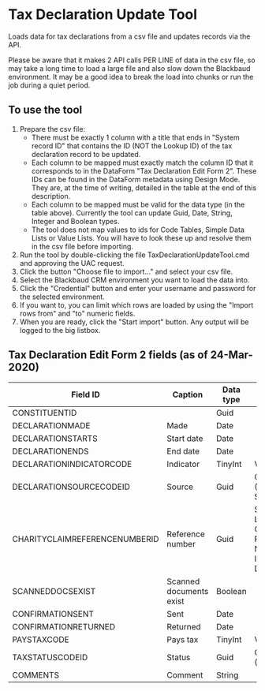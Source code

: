 Tax Declaration Update Tool
===========================

Loads data for tax declarations from a csv file and updates records via the API.

Please be aware that it makes 2 API calls PER LINE of data in the csv file, so
may take a long time to load a large file and also slow down the Blackbaud 
environment. It may be a good idea to break the load into chunks or run the job
during a quiet period.

To use the tool
---

 1. Prepare the csv file:
    * There must be exactly 1 column with a title that ends in "System record ID" 
      that contains the ID (NOT the Lookup ID) of the tax declaration record to be updated.
    * Each column to be mapped must exactly match the column ID that it corresponds to in 
      the DataForm "Tax Declaration Edit Form 2". These IDs can be found in the DataForm 
      metadata using Design Mode. They are, at the time of writing, detailed in the table 
      at the end of this description. 
    * Each column to be mapped must be valid for the data type (in the table above). Currently 
      the tool can update Guid, Date, String, Integer and Boolean types.
    * The tool does not map values to ids for Code Tables, Simple Data Lists or Value Lists. 
      You will have to look these up and resolve them in the csv file before importing.
 2. Run the tool by double-clicking the file TaxDeclarationUpdateTool.cmd and approving the UAC request.
 3. Click the button "Choose file to import..." and select your csv file.
 4. Select the Blackbaud CRM environment you want to load the data into.
 5. Click the "Credential" button and enter your username and password for the selected environment.
 6. If you want to, you can limit which rows are loaded by using the "Import rows from" and "to" numeric fields.
 7. When you are ready, click the "Start import" button. Any output will be logged to the big listbox.

Tax Declaration Edit Form 2 fields (as of 24-Mar-2020)
---

| Field ID                       | Caption                  | Data type  | Descriptor                                                                |
|---|---|---|---|
| CONSTITUENTID                  |                          | Guid       |                                                                           |
| DECLARATIONMADE                | Made	                 | Date       |                                                                           |
| DECLARATIONSTARTS              | Start date               | Date       |                                                                           |
| DECLARATIONENDS                | End date                 | Date       |                                                                           |
| DECLARATIONINDICATORCODE       | Indicator                | TinyInt    | Value List                                                                |
| DECLARATIONSOURCECODEID        | Source                   | Guid       | Code Table (Declaration Source)                                           |
| CHARITYCLAIMREFERENCENUMBERID  | Reference number         | Guid       | Simple Data List (Charity Claim Reference Number By ID Simple Data List)  |
| SCANNEDDOCSEXIST	              | Scanned documents exist  | Boolean    |                                                                           |
| CONFIRMATIONSENT	              | Sent                     | Date       |                                                                           |
| CONFIRMATIONRETURNED	          | Returned                 | Date       |                                                                           |
| PAYSTAXCODE	                  | Pays tax                 | TinyInt    | Value List                                                                |
| TAXSTATUSCODEID	              | Status                   | Guid       | Code Table (Tax Status)                                                   |
| COMMENTS	                      | Comment                  | String     |                                                                           |
  

